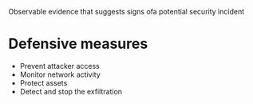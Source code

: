 Observable evidence that suggests signs ofa potential security incident


# Defensive measures

- Prevent attacker access
- Monitor network activity
- Protect assets
- Detect and stop the exfiltration